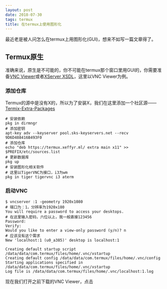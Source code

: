 ```yaml
---
layout: post
date: 2018-07-30
tags: termux
title: 在termux上使用图形化
---
```

最近老是被人问怎么在termux上用图形化(GUI)，想来不如写一篇文章得了。

## Termux原生
准确来说，原生是不可能的，你不可能在termux那个窗口里用GUI的，你需要准备[VNC Viewer](https://play.google.com/store/apps/details?id=com.realvnc.viewer.android)或者[XServer XSDL](https://play.google.com/store/apps/details?id=x.org.server)，这里以VNC Viewer为例。

### 添加仓库
Termux的源中是没有X的，所以为了安装X，我们在这里添加一个社区源——[Termix-Extra-Packages](https://github.com/xeffyr/termux-extra-packages)
```
# 安装依赖
pkg in dirmngr
# 添加密钥
apt-key adv --keyserver pool.sks-keyservers.net --recv 9D6D488416B493F0
# 添加仓库
echo "deb https://termux.xeffyr.ml/ extra main x11" >> $PREFIX/etc/sources.list
# 更新数据库
pkg up
# 安装图形化相关软件
# 这里以TigerVNC为接口，i3为wm
pkg in tiger tigervnc i3 aterm
```

### 启动VNC
```
$ vncserver :1 -geometry 1920x1080                          
# 端口为：1，分辨率为1920x180
You will require a password to access your desktops.
# 在这里输入密码，六位以上，我一般直接123456
Password:
Verify:
Would you like to enter a view-only password (y/n)? n
# 应该没有这个需求
New 'localhost:1 (u0_a385)' desktop is localhost:1

Creating default startup script /data/data/com.termux/files/home/.vnc/xstartup
Creating default config /data/data/com.termux/files/home/.vnc/config
Starting applications specified in /data/data/com.termux/files/home/.vnc/xstartup
Log file is /data/data/com.termux/files/home/.vnc/localhost:1.log
```
现在我们打开之前下载的VNC Viewer，点击
